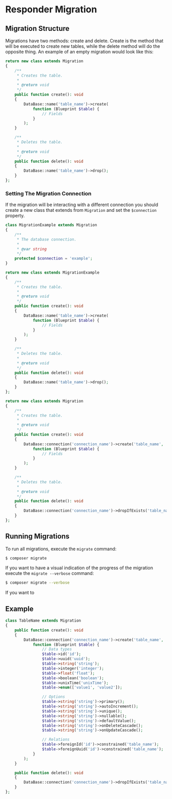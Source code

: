 # Responder Migration

## Migration Structure

Migrations have two methods: create and delete. Create is the method that will be executed to create new tables, while the delete method will do the opposite thing.
An example of an empty migration would look like this:

```php
return new class extends Migration
{
    /**
     * Creates the table.
     *
     * @return void
     */
    public function create(): void
    {
        DataBase::name('table_name')->create(
            function (Blueprint $table) {
                // Fields
            }
        );
    }

    /**
     * Deletes the table.
     *
     * @return void
     */
    public function delete(): void
    {
        DataBase::name('table_name')->drop();
    }
};
```

### Setting The Migration Connection

If the migration will be interacting with a different connection you should create a new class that extends from `Migration` and set the `$connection` property.

```php
class MigrationExample extends Migration
{
    /**
     * The database connection.
     *
     * @var string
     */
    protected $connection = 'example';
}

return new class extends MigrationExample
{
    /**
     * Creates the table.
     *
     * @return void
     */
    public function create(): void
    {
        DataBase::name('table_name')->create(
            function (Blueprint $table) {
                // Fields
            }
        );
    }

    /**
     * Deletes the table.
     *
     * @return void
     */
    public function delete(): void
    {
        DataBase::name('table_name')->drop();
    }
};
```

```php
return new class extends Migration
{
    /**
     * Creates the table.
     *
     * @return void
     */
    public function create(): void
    {
        DataBase::connection('connection_name')->create('table_name',
            function (Blueprint $table) {
                // Fields
            }
        );
    }

    /**
     * Deletes the table.
     *
     * @return void
     */
    public function delete(): void
    {
        DataBase::connection('connection_name')->dropIfExists('table_name');
    }
};
```

## Running Migrations

To run all migrations, execute the `migrate` command:

```bash
$ composer migrate
```

If you want to have a visual indication of the progress of the migration execute the `migrate --verbose` command:

```bash
$ composer migrate --verbose
```

If you want to

## Example

```php
class TableName extends Migration
{
    public function create(): void
    {
        DataBase::connection('connection_name')->create('table_name',
            function (Blueprint $table) {
                // Data types
                $table->id('id');
                $table->uuid('uuid');
                $table->string('string');
                $table->integer('integer');
                $table->float('float');
                $table->boolean('boolean');
                $table->unixTime('unixTime');
                $table->enum(['value1', 'value2']);

                // Options
                $table->string('string')->primary();
                $table->string('string')->autoIncrement();
                $table->string('string')->unique();
                $table->string('string')->nullable();
                $table->string('string')->defaultValue();
                $table->string('string')->onDeleteCascade();
                $table->string('string')->onUpdateCascade();

                // Relations
                $table->foreignId('id')->constrained('table_name');
                $table->foreignUuid('id')->constrained('table_name');
            }
        );
    }

    public function delete(): void
    {
        DataBase::connection('connection_name')->dropIfExists('table_name');
    }
};

```
